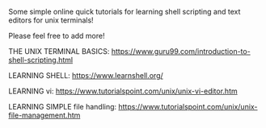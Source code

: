 Some simple online quick tutorials for learning shell scripting and text editors for unix terminals!

Please feel free to add more!


THE UNIX TERMINAL BASICS: https://www.guru99.com/introduction-to-shell-scripting.html

LEARNING SHELL: https://www.learnshell.org/

LEARNING vi: https://www.tutorialspoint.com/unix/unix-vi-editor.htm

LEARNING SIMPLE file handling: https://www.tutorialspoint.com/unix/unix-file-management.htm


